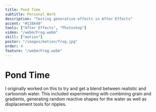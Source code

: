 ```yaml
---
title: Pond Time
subtitle: Personal Work
description: "Testing generative effects in After Effects"
accent: "#138A40"
tools: ["After Effects", "Photoshop"]
video: "/webm/Frog.webm"
skill: ["motion"]
poster: "/images/motion/frog.jpg"
order: 4
feature: "/webm/Frog.webm"
---
```


# Pond Time

I originally worked on this to try and get a blend between realistic and cartoonish water. This included experimenting with combining grain and gradients, generating random reactive shapes for the water as well as displacement tools for ripples.
